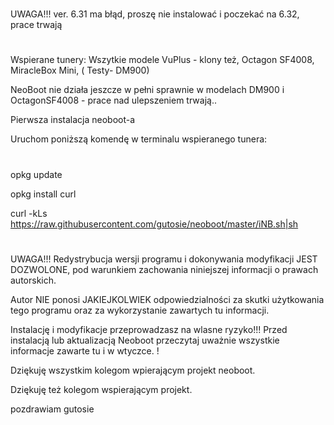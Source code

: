 #
UWAGA!!! ver. 6.31 ma błąd, proszę nie instalować i poczekać na 6.32, prace trwają
#




Wspierane tunery: Wszytkie modele VuPlus - klony też, Octagon SF4008, MiracleBox Mini, ( Testy- DM900)

NeoBoot nie działa jeszcze w pełni sprawnie w  modelach DM900 i OctagonSF4008 - prace nad ulepszeniem trwają..

Pierwsza instalacja neoboot-a

Uruchom poniższą komendę w terminalu wspieranego tunera:
#

opkg update 

opkg install curl 

curl -kLs https://raw.githubusercontent.com/gutosie/neoboot/master/iNB.sh|sh



#
UWAGA!!! 
 Redystrybucja wersji programu i dokonywania modyfikacji JEST DOZWOLONE, pod warunkiem zachowania niniejszej informacji o prawach autorskich. 

Autor NIE ponosi JAKIEJKOLWIEK odpowiedzialności za skutki użytkowania tego programu oraz za wykorzystanie zawartych tu informacji.

Instalację i modyfikacje przeprowadzasz na wlasne ryzyko!!! Przed instalacją lub aktualizacją Neoboot przeczytaj uważnie wszystkie informacje zawarte tu i w wtyczce. !

Dziękuję wszystkim kolegom wpierającym projekt neoboot.

Dziękuję też kolegom wspierającym projekt.

pozdrawiam gutosie




